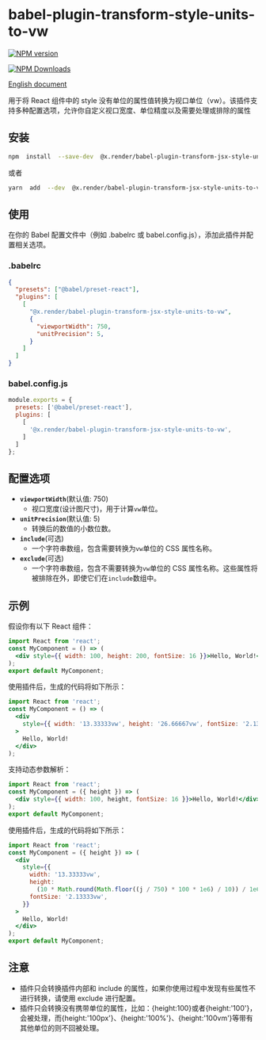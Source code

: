 # babel-plugin-transform-style-units-to-vw

<p>
<a  href="https://www.npmjs.com/package/@x.render/babel-plugin-transform-jsx-style-units-to-vw"  target="__blank"><img  src="https://img.shields.io/npm/v/@x.render/babel-plugin-transform-jsx-style-units-to-vw"  alt="NPM version"  /></a>
  
<a  href="https://www.npmjs.com/package/@x.render/babel-plugin-transform-jsx-style-units-to-vw"  target="__blank"><img  src="https://img.shields.io/npm/dm/%40x.render%2Fbabel-plugin-transform-jsx-style-units-to-vw"  alt="NPM Downloads"  /></a>
  
</p>
  
[English document](./README.md)
  
用于将 React 组件中的 style 没有单位的属性值转换为视口单位（vw）。该插件支持多种配置选项，允许你自定义视口宽度、单位精度以及需要处理或排除的属性
  
## 安装
  
  
```bash
npm  install  --save-dev  @x.render/babel-plugin-transform-jsx-style-units-to-vw
```
  
或者
  
```bash
yarn  add  --dev  @x.render/babel-plugin-transform-jsx-style-units-to-vw
```
  
## 使用
  
在你的 Babel 配置文件中（例如 .babelrc 或 babel.config.js），添加此插件并配置相关选项。
  
### .babelrc
  
```json
{
  "presets": ["@babel/preset-react"],
  "plugins": [
    [
      "@x.render/babel-plugin-transform-jsx-style-units-to-vw",
      {
        "viewportWidth": 750,
        "unitPrecision": 5,
      }
    ]
  ]
}
```
  
### babel.config.js
  
```js
module.exports = {
  presets: ['@babel/preset-react'],
  plugins: [
    [
      '@x.render/babel-plugin-transform-jsx-style-units-to-vw',
    ]
  ]
};
```
  
## 配置选项

- **`viewportWidth`**(默认值: 750)
  - 视口宽度(设计图尺寸)，用于计算`vw`单位。
- **`unitPrecision`**(默认值: 5)
  - 转换后的数值的小数位数。
- **`include`**(可选)
  - 一个字符串数组，包含需要转换为`vw`单位的 CSS 属性名称。
- **`exclude`**(可选)
  - 一个字符串数组，包含不需要转换为`vw`单位的 CSS 属性名称。这些属性将被排除在外，即使它们在`include`数组中。

## 示例

假设你有以下 React 组件：

```jsx
import React from 'react';
const MyComponent = () => (
  <div style={{ width: 100, height: 200, fontSize: 16 }}>Hello, World!</div>
);
export default MyComponent;
```

使用插件后，生成的代码将如下所示：

```jsx
import React from 'react';
const MyComponent = () => (
  <div
    style={{ width: '13.33333vw', height: '26.66667vw', fontSize: '2.13333vw' }}
  >
    Hello, World!
  </div>
);
```

支持动态参数解析：

```jsx
import React from 'react';
const MyComponent = ({ height }) => (
  <div style={{ width: 100, height, fontSize: 16 }}>Hello, World!</div>
);
export default MyComponent;
```

使用插件后，生成的代码将如下所示：

```jsx
import React from 'react';
const MyComponent = ({ height }) => (
  <div
    style={{
      width: '13.33333vw',
      height:
        (10 * Math.round(Math.floor((j / 750) * 100 * 1e6) / 10)) / 1e6 + 'vw',
      fontSize: '2.13333vw',
    }}
  >
    Hello, World!
  </div>
);
export default MyComponent;
```

## 注意

- 插件只会转换插件内部和 include 的属性，如果你使用过程中发现有些属性不进行转换，请使用 exclude 进行配置。
- 插件只会转换没有携带单位的属性，比如：{height:100}或者{height:'100'}，会被处理，而{height:'100px'}、{height:'100%'}、{height:'100vm'}等带有其他单位的则不回被处理。
